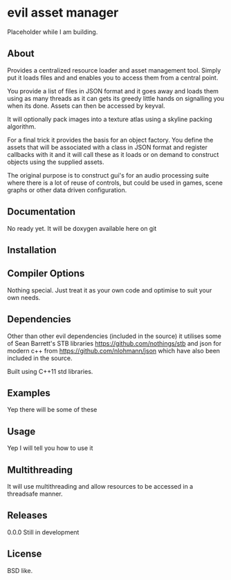 evil asset manager
============

Placeholder while I am building.
   
About
-----

Provides a centralized resource loader and asset management tool. Simply put it loads files
and and enables you to access them from a central point.

You provide a list of files in JSON format and it goes away and loads them using as many threads as it can gets its greedy little hands on signalling you when its done.  Assets can then be accessed by keyval.

It will optionally pack images into a texture atlas using a skyline packing algorithm. 

For a final trick it provides the basis for an object factory. You define the assets that will be associated with a class in JSON format and register callbacks with it and it will call these as it loads or on demand to construct objects using the supplied assets.

The original purpose is to construct gui's for an audio processing suite where there is a lot of reuse of controls, but could be used in games, scene graphs or other data driven configuration.

Documentation
-------------

No ready yet. It will be doxygen available here on git

Installation
------------


Compiler Options
----------------
Nothing special. Just treat it as your own code and optimise to suit your own needs.
 
Dependencies
------------

Other than other evil dependencies (included in the source) it utilises some of Sean Barrett's STB libraries https://github.com/nothings/stb and json for modern c++ from https://github.com/nlohmann/json which have also been included in the source.

Built using C++11 std libraries.

Examples
--------

Yep there will be some of these

Usage
-----

Yep I will tell you how to use it

Multithreading
--------------

It will use multithreading and allow resources to be accessed in a threadsafe manner.

Releases
--------

0.0.0  Still in development


License
-------

BSD like.